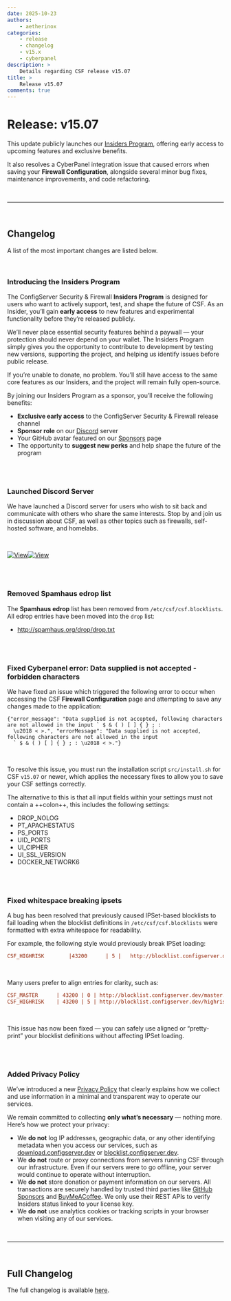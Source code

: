 ```yaml
---
date: 2025-10-23
authors:
    - aetherinox
categories:
    - release
    - changelog
    - v15.x
    - cyberpanel
description: >
    Details regarding CSF release v15.07
title: >
    Release v15.07
comments: true
---
```


# Release: v15.07

This update publicly launches our [Insiders Program](../../insiders/index.md), offering early access to upcoming features and exclusive benefits.  

It also resolves a CyberPanel integration issue that caused errors when saving your **Firewall Configuration**, alongside several minor bug fixes, maintenance improvements, and code refactoring.

<!-- more -->

<br />

---

<br />

## Changelog

A list of the most important changes are listed below.

<br />

### Introducing the Insiders Program

The ConfigServer Security & Firewall <!-- md:sponsor --> **Insiders Program** is designed for users who want to actively support, test, and shape the future of CSF. As an Insider, you’ll gain **early access** to new features and experimental functionality before they’re released publicly.

We’ll never place essential security features behind a paywall — your protection should never depend on your wallet. The Insiders Program simply gives you the opportunity to contribute to development by testing new versions, supporting the project, and helping us identify issues before public release.  

If you’re unable to donate, no problem. You’ll still have access to the same core features as our Insiders, and the project will remain fully open-source.

By joining our Insiders Program as a sponsor, you’ll receive the following benefits:

- **Exclusive early access** to the ConfigServer Security & Firewall release channel  
- **Sponsor role** on our [Discord](https://discord.configserver.dev) server  
- Your GitHub avatar featured on our [Sponsors](../insiders/sponsors.md) page  
- The opportunity to **suggest new perks** and help shape the future of the program  

<br />
<br />

### Launched Discord Server

We have launched a Discord server for users who wish to sit back and communicate with others who share the same interests. Stop by and join us in discussion about CSF, as well as other topics such as firewalls, self-hosted software, and homelabs.

<br />

<div class="valign-buttons" markdown>

[![View](https://img.shields.io/discord/1428601317361848412?style=for-the-badge&color=de1f68)](https://discord.configserver.dev)[![View](https://img.shields.io/badge/Join%20Discord-2d5e97?style=for-the-badge&logo=discord&logoColor=FFFFFF)](https://discord.configserver.dev)

</div>

<br />
<br />

### Removed Spamhaus edrop list 

The **Spamhaus edrop** list has been removed from `/etc/csf/csf.blocklists`. All edrop entries have been moved into the `drop` list:

- http://spamhaus.org/drop/drop.txt

<br />
<br />

### Fixed Cyberpanel error: Data supplied is not accepted - forbidden characters

We have fixed an issue which triggered the following error to occur when accessing the CSF **Firewall Configuration** page and attempting to save any changes made to the application:

```
{"error_message": "Data supplied is not accepted, following characters are not allowed in the input ` $ & ( ) [ ] { } ; : 
  \u2018 < >.", "errorMessage": "Data supplied is not accepted, following characters are not allowed in the input 
  ` $ & ( ) [ ] { } ; : \u2018 < >."}
```

<br />

To resolve this issue, you must run the installation script `src/install.sh` for CSF `v15.07` or newer, which applies the necessary fixes to allow you to save your CSF settings correctly.

The alternative to this is that all input fields within your settings must not contain a ++colon++, this includes the following settings:

- DROP_NOLOG
- PT_APACHESTATUS
- PS_PORTS
- UID_PORTS
- UI_CIPHER
- UI_SSL_VERSION
- DOCKER_NETWORK6

<br />
<br />

### Fixed whitespace breaking ipsets

A bug has been resolved that previously caused IPSet-based blocklists to fail loading when the blocklist definitions in `/etc/csf/csf.blocklists` were formatted with extra whitespace for readability.  

For example, the following style would previously break IPSet loading:

```ini
CSF_HIGHRISK        |43200      | 5 |   http://blocklist.configserver.dev/highrisk.ipset
```

<br />

Many users prefer to align entries for clarity, such as:

```ini
CSF_MASTER      | 43200 | 0 | http://blocklist.configserver.dev/master.ipset
CSF_HIGHRISK    | 43200 | 5 | http://blocklist.configserver.dev/highrisk.ipset
```

<br />

This issue has now been fixed — you can safely use aligned or “pretty-print” your blocklist definitions without affecting IPSet loading.

<br />
<br />

### Added Privacy Policy

We’ve introduced a new [Privacy Policy](../../about/privacy.md) that clearly explains how we collect and use information in a minimal and transparent way to operate our services.

We remain committed to collecting **only what’s necessary** — nothing more. Here’s how we protect your privacy:

- We **do not** log IP addresses, geographic data, or any other identifying metadata when you access our services, such as [download.configserver.dev](https://download.configserver.dev) or [blocklist.configserver.dev](https://blocklist.configserver.dev).  
- We **do not** route or proxy connections from servers running CSF through our infrastructure. Even if our servers were to go offline, your server would continue to operate without interruption.  
- We **do not** store donation or payment information on our servers. All transactions are securely handled by trusted third parties like [GitHub Sponsors](https://github.com/sponsors/Aetherinox) and [BuyMeACoffee](https://buymeacoffee.com/aetherinox). We only use their REST APIs to verify Insiders status linked to your license key.  
- We **do not** use analytics cookies or tracking scripts in your browser when visiting any of our services.

<br />

---

<br />

## Full Changelog

The full changelog is available [here](../../about/changelog.md).

<br />
<br />